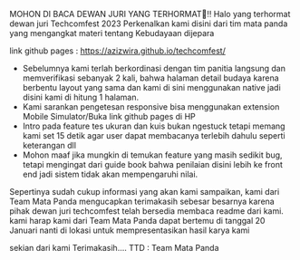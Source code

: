 MOHON DI BACA DEWAN JURI YANG TERHORMAT🙏‼️
Halo yang terhormat dewan juri Techcomfest 2023 
Perkenalkan kami disini dari tim mata panda yang mengangkat materi tentang Kebudayaan dijepara

link github pages : https://azizwira.github.io/techcomfest/

- Sebelumnya kami terlah berkordinasi dengan tim panitia langsung dan memverifikasi sebanyak 2 kali, bahwa halaman detail budaya karena 
berbentu layout yang sama dan kami di sini menggunakan native jadi disini kami di hitung 1 halaman.
- Kami sarankan pengetesan responsive bisa menggunakan extension Mobile Simulator/Buka link github pages di HP
- Intro pada feature tes ukuran dan kuis bukan ngestuck tetapi memang kami set 15 detik agar user dapat membacanya terlebih dahulu seperti keterangan dll
- Mohon maaf jika mungkin di temukan feature yang masih sedikit bug, tetapi mengingat dari guide book bahwa penilaian disini lebih ke front end jadi sistem tidak akan mempengaruhi nilai.

Sepertinya sudah cukup informasi yang akan kami sampaikan, kami dari Team Mata Panda mengucapkan terimakasih sebesar besarnya karena pihak dewan juri techcomfest telah bersedia
membaca readme dari kami. kami harap kami dari Team Mata Panda dapat bertemu di tanggal 20 Januari nanti di lokasi untuk mempresentasikan hasil karya kami

sekian dari kami 
Terimakasih....
TTD : Team Mata Panda
